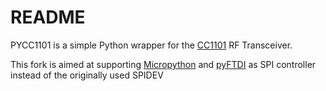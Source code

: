 # README #

PYCC1101 is a simple Python wrapper for the [CC1101](http://www.ti.com/product/CC1101) RF Transceiver.

This fork is aimed at supporting [Micropython](http://micropython.org/) and [pyFTDI](https://github.com/eblot/pyftdi) as SPI controller instead of the originally used SPIDEV
